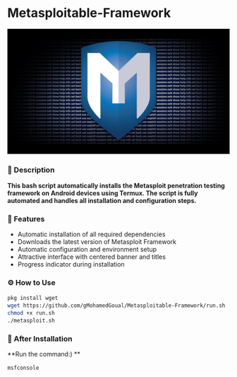 # Metasploitable-Framework
<img src="metasploitable.jpg"/>

### 🚀 Description
**This bash script automatically installs the Metasploit penetration testing framework on Android devices using Termux. The script is fully automated and handles all installation and configuration steps.**

### 🎯 Features
- Automatic installation of all required dependencies
- Downloads the latest version of Metasploit Framework
- Automatic configuration and environment setup
- Attractive interface with centered banner and titles
- Progress indicator during installation

### ⚙️ How to Use
```bash
pkg install wget
wget https://github.com/gMohamedGoual/Metasploitable-Framework/run.sh
chmod +x run.sh
./metasploit.sh
```
### 🏁 After Installation
**Run the command:) **
```bash
msfconsole
```
